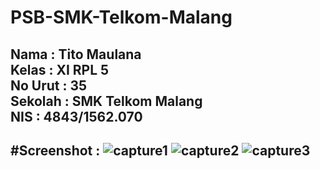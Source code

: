 # PSB-SMK-Telkom-Malang

<h2>Nama : Tito Maulana<br>
Kelas : XI RPL 5<br>
No Urut : 35<br>
Sekolah : SMK Telkom Malang<br>
NIS : 4843/1562.070<h2>


#Screenshot :
![capture1](https://cloud.githubusercontent.com/assets/21335132/19879096/e56a09d4-a021-11e6-8cc1-055ff2c68ff2.PNG)
![capture2](https://cloud.githubusercontent.com/assets/21335132/19879097/e911edc2-a021-11e6-90c6-e6ee1f594eb8.PNG)
![capture3](https://cloud.githubusercontent.com/assets/21335132/19879099/eba97c08-a021-11e6-9eb4-6965e939cd28.PNG)
